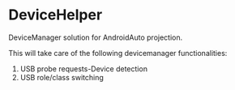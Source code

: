 # DeviceHelper

DeviceManager solution for AndroidAuto projection.

This will take care of the following devicemanager functionalities:
1) USB probe requests-Device detection
2) USB role/class switching
